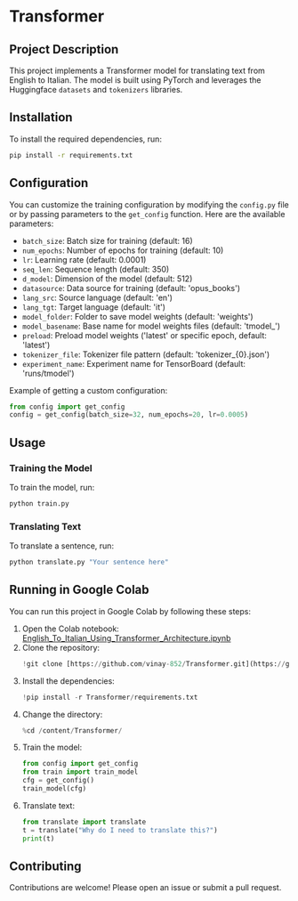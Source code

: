 # Transformer

## Project Description
This project implements a Transformer model for translating text from English to Italian. The model is built using PyTorch and leverages the Huggingface `datasets` and `tokenizers` libraries.

## Installation
To install the required dependencies, run:
```bash
pip install -r requirements.txt
```

## Configuration
You can customize the training configuration by modifying the `config.py` file or by passing parameters to the `get_config` function. Here are the available parameters:

- `batch_size`: Batch size for training (default: 16)
- `num_epochs`: Number of epochs for training (default: 10)
- `lr`: Learning rate (default: 0.0001)
- `seq_len`: Sequence length (default: 350)
- `d_model`: Dimension of the model (default: 512)
- `datasource`: Data source for training (default: 'opus_books')
- `lang_src`: Source language (default: 'en')
- `lang_tgt`: Target language (default: 'it')
- `model_folder`: Folder to save model weights (default: 'weights')
- `model_basename`: Base name for model weights files (default: 'tmodel_')
- `preload`: Preload model weights ('latest' or specific epoch, default: 'latest')
- `tokenizer_file`: Tokenizer file pattern (default: 'tokenizer_{0}.json')
- `experiment_name`: Experiment name for TensorBoard (default: 'runs/tmodel')

Example of getting a custom configuration:
```python
from config import get_config
config = get_config(batch_size=32, num_epochs=20, lr=0.0005)
```

## Usage
### Training the Model
To train the model, run:
```bash
python train.py
```

### Translating Text
To translate a sentence, run:
```bash
python translate.py "Your sentence here"
```

## Running in Google Colab
You can run this project in Google Colab by following these steps:

1. Open the Colab notebook: [English_To_Italian_Using_Transformer_Architecture.ipynb](English_To_Italian_Using_Transformer_Architecture.ipynb)
2. Clone the repository:
    ```python
    !git clone [https://github.com/vinay-852/Transformer.git](https://github.com/vinay-852/Translator_Using_Transformer_Architecture.git)
    ```
3. Install the dependencies:
    ```python
    !pip install -r Transformer/requirements.txt
    ```
4. Change the directory:
    ```python
    %cd /content/Transformer/
    ```
5. Train the model:
    ```python
    from config import get_config
    from train import train_model
    cfg = get_config()
    train_model(cfg)
    ```
6. Translate text:
    ```python
    from translate import translate
    t = translate("Why do I need to translate this?")
    print(t)
    ```

## Contributing
Contributions are welcome! Please open an issue or submit a pull request.
